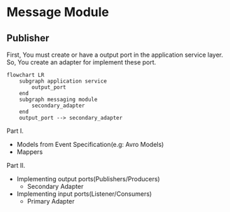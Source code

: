 # Message Module

## Publisher

First, You must create or have a output port in the application service layer. So, You create an adapter for implement
these port.

```mermaid
flowchart LR
    subgraph application service
        output_port
    end
    subgraph messaging module
        secondary_adapter
    end
    output_port --> secondary_adapter
```

Part I.

- Models from Event Specification(e.g: Avro Models)
- Mappers

Part II.

- Implementing output ports(Publishers/Producers)
    - Secondary Adapter
- Implementing input ports(Listener/Consumers)
    - Primary Adapter   